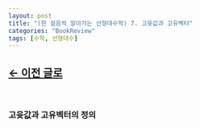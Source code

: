 ```yaml
---
layout: post
title: "(한 걸음씩 알아가는 선형대수학) 7. 고윳값과 고유벡터"
categories: "BookReview"
tags: [수학, 선형대수]
---
```


## [←  이전 글로](https://maizer2.github.io/bookreview/2022/03/28/(한-걸음씩-알아가는-선형대수학)-6.-행렬식과-역행렬.html)
<br/>

### 고윳값과 고유벡터의 정의

